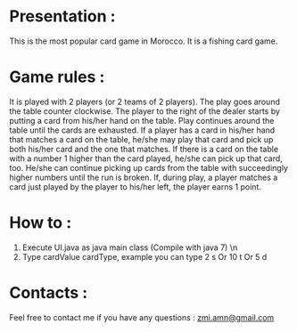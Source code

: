 # Presentation :

This is the most popular card game in Morocco. It is a fishing card game.

# Game rules : 

It is played with 2 players (or 2 teams of 2 players). The play goes around the table counter clockwise. The player to the right of the dealer starts by putting a card from his/her hand on the table. Play continues around the table until the cards are exhausted. If a player has a card in his/her hand that matches a card on the table, he/she may play that card and pick up both his/her card and the one that matches. If there is a card on the table with a number 1 higher than the card played, he/she can pick up that card, too. He/she can continue picking up cards from the table with succeedingly higher numbers until the run is broken. If, during play, a player matches a card just played by the player to his/her left, the player earns 1 point.

# How to :

1) Execute UI.java as java main class (Compile with java 7) \n
2) Type cardValue cardType, example you can type 2 s Or 10 t Or 5 d

# Contacts :

Feel free to contact me if you have any questions : zmi.amn@gmail.com
